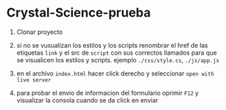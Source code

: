 # Crystal-Science-prueba
  1. Clonar proyecto
  2. si no se vusualizan los estilos y los scripts renombrar el href de las etiquetas ```link``` y el src de ```script``` con sus correctos llamados para que se visualicen los estilos y scripts. ejemplo ```./css/style.cs```, ```./js/app.js```

  3. en el archivo ```index.html``` hacer click derecho y seleccionar ```open with live server```
  4. para probar el envio de informacion del formulario oprimir ```F12``` y visualizar la consola cuando se da click en enviar
